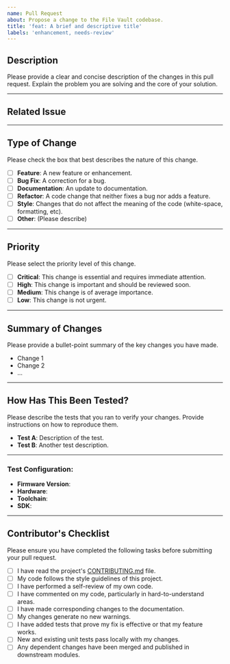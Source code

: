 ```yaml
---
name: Pull Request
about: Propose a change to the File Vault codebase.
title: 'feat: A brief and descriptive title'
labels: 'enhancement, needs-review'
---
```


## Description

Please provide a clear and concise description of the changes in this pull request. Explain the problem you are solving and the core of your solution.

---

## Related Issue

<!-- If this PR addresses a specific issue, link it here. E.g., "Closes #123" -->

---

## Type of Change

Please check the box that best describes the nature of this change.

- [ ] **Feature**: A new feature or enhancement.
- [ ] **Bug Fix**: A correction for a bug.
- [ ] **Documentation**: An update to documentation.
- [ ] **Refactor**: A code change that neither fixes a bug nor adds a feature.
- [ ] **Style**: Changes that do not affect the meaning of the code (white-space, formatting, etc).
- [ ] **Other**: (Please describe)

---

## Priority

Please select the priority level of this change.

- [ ] **Critical**: This change is essential and requires immediate attention.
- [ ] **High**: This change is important and should be reviewed soon.
- [ ] **Medium**: This change is of average importance.
- [ ] **Low**: This change is not urgent.

---

## Summary of Changes

Please provide a bullet-point summary of the key changes you have made.

- Change 1
- Change 2
- ...

---

## How Has This Been Tested?

Please describe the tests that you ran to verify your changes. Provide instructions on how to reproduce them.

- **Test A**: Description of the test.
- **Test B**: Another test description.

---

### **Test Configuration**:
*   **Firmware Version**:
*   **Hardware**:
*   **Toolchain**:
*   **SDK**:

---

## Contributor's Checklist

Please ensure you have completed the following tasks before submitting your pull request.

- [ ] I have read the project's [CONTRIBUTING.md](link/to/contributing) file.
- [ ] My code follows the style guidelines of this project.
- [ ] I have performed a self-review of my own code.
- [ ] I have commented on my code, particularly in hard-to-understand areas.
- [ ] I have made corresponding changes to the documentation.
- [ ] My changes generate no new warnings.
- [ ] I have added tests that prove my fix is effective or that my feature works.
- [ ] New and existing unit tests pass locally with my changes.
- [ ] Any dependent changes have been merged and published in downstream modules. 